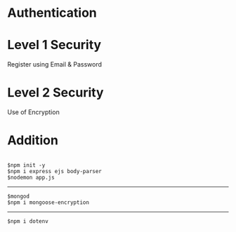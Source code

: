 # Authentication

# Level 1 Security
Register using Email & Password

# Level 2 Security
Use of Encryption

# Addition

```

$npm init -y
$npm i express ejs body-parser
$nodemon app.js

```

--------------

```
$mongod
$npm i mongoose-encryption

```
----------------
```
$npm i dotenv
```

